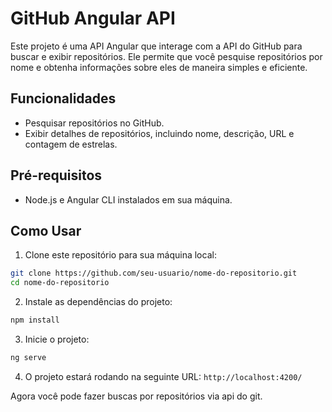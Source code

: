 # GitHub Angular API

Este projeto é uma API Angular que interage com a API do GitHub para buscar e exibir repositórios. Ele permite que você pesquise repositórios por nome e obtenha informações sobre eles de maneira simples e eficiente.

## Funcionalidades

- Pesquisar repositórios no GitHub.
- Exibir detalhes de repositórios, incluindo nome, descrição, URL e contagem de estrelas.

## Pré-requisitos

- Node.js e Angular CLI instalados em sua máquina.

## Como Usar

1. Clone este repositório para sua máquina local:

```bash
git clone https://github.com/seu-usuario/nome-do-repositorio.git
cd nome-do-repositorio
```

2. Instale as dependências do projeto:

```bash
npm install
```

3. Inicie o projeto:

```bash
ng serve
```

4. O projeto estará rodando na seguinte URL:
   `http://localhost:4200/`

Agora você pode fazer buscas por repositórios via api do git.
